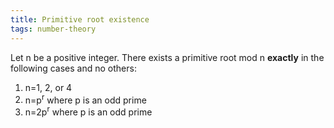 ```yaml
---
title: Primitive root existence
tags: number-theory
---
```

Let n be a positive integer. There exists a primitive root mod n **exactly** in the following cases and no others:
1. n=1, 2, or 4
2. n=p<sup>r</sup> where p is an odd prime
3. n=2p<sup>r</sup> where p is an odd prime
